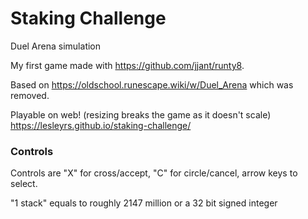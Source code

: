 # Staking Challenge
Duel Arena simulation

My first game made with https://github.com/jjant/runty8.

Based on https://oldschool.runescape.wiki/w/Duel_Arena which was removed.

Playable on web! (resizing breaks the game as it doesn't scale) https://lesleyrs.github.io/staking-challenge/

### Controls
Controls are "X" for cross/accept, "C" for circle/cancel, arrow keys to select.

"1 stack" equals to roughly 2147 million or a 32 bit signed integer
